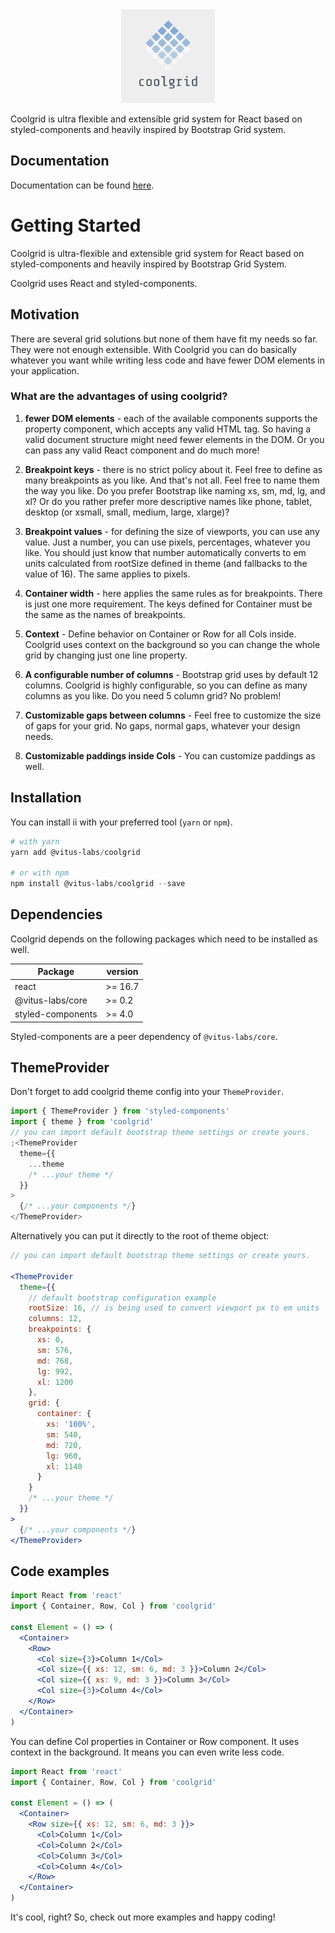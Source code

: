 <div align="center">
  <a href="https://vitus-labs.github.io/coolgrid/">
    <img src="https://raw.githubusercontent.com/vitus-labs/ui-system/master/packages/coolgrid/logo.png" alt="Coolgrid" height="150" />
  </a>
</div>

Coolgrid is ultra flexible and extensible grid system for React based on styled-components and heavily inspired by Bootstrap Grid system.

## Documentation

Documentation can be found [here](https://vitus-labs.github.io/coolgrid/).

# Getting Started

Coolgrid is ultra-flexible and extensible grid system for React
based on styled-components and heavily inspired by
Bootstrap Grid System.

Coolgrid uses React and styled-components.

## Motivation

There are several grid solutions but none of them have fit my
needs so far. They were not enough extensible. With Coolgrid
you can do basically whatever you want while writing less code
and have fewer DOM elements in your application.

### What are the advantages of using coolgrid?

1. **fewer DOM elements** - each of the available components supports
   the property component, which accepts any valid HTML tag. So
   having a valid document structure might need fewer elements in
   the DOM. Or you can pass any valid React component and do much
   more!

2. **Breakpoint keys** - there is no strict policy about it. Feel
   free to define as many breakpoints as you like. And that's not
   all. Feel free to name them the way you like. Do you prefer
   Bootstrap like naming xs, sm, md, lg, and xl? Or do you rather
   prefer more descriptive names like phone, tablet, desktop (or xsmall,
   small, medium, large, xlarge)?

3. **Breakpoint values** - for defining the size of viewports,
   you can use any value. Just a number, you can use pixels,
   percentages, whatever you like. You should just know that
   number automatically converts to em units calculated from
   rootSize defined in theme (and fallbacks to the value of 16).
   The same applies to pixels.

4. **Container width** - here applies the same rules as for
   breakpoints. There is just one more requirement. The keys defined
   for Container must be the same as the names of breakpoints.

5. **Context** - Define behavior on Container or Row for all
   Cols inside. Coolgrid uses context on the background so you can
   change the whole grid by changing just one line property.

6. **A configurable number of columns** - Bootstrap grid uses
   by default 12 columns. Coolgrid is highly configurable, so
   you can define as many columns as you like. Do you need 5 column
   grid? No problem!

7. **Customizable gaps between columns** - Feel free to customize
   the size of gaps for your grid. No gaps, normal gaps, whatever
   your design needs.

8. **Customizable paddings inside Cols** - You can customize paddings as well.

## Installation

You can install ii with your preferred tool (`yarn` or `npm`).

```powershell
# with yarn
yarn add @vitus-labs/coolgrid

# or with npm
npm install @vitus-labs/coolgrid --save
```

## Dependencies

Coolgrid depends on the following packages which need to be installed as well.

| Package           | version |
| ----------------- | ------- |
| react             | >= 16.7 |
| @vitus-labs/core  | >= 0.2  |
| styled-components | >= 4.0  |

Styled-components are a peer dependency of `@vitus-labs/core`.

## ThemeProvider

Don't forget to add coolgrid theme config into your `ThemeProvider`.

```jsx
import { ThemeProvider } from 'styled-components'
import { theme } from 'coolgrid'
// you can import default bootstrap theme settings or create yours.
;<ThemeProvider
  theme={{
    ...theme
    /* ...your theme */
  }}
>
  {/* ...your components */}
</ThemeProvider>
```

Alternatively you can put it directly to the root of theme object:

```jsx
// you can import default bootstrap theme settings or create yours.

<ThemeProvider
  theme={{
    // default bootstrap configuration example
    rootSize: 16, // is being used to convert viewport px to em units
    columns: 12,
    breakpoints: {
      xs: 0,
      sm: 576,
      md: 768,
      lg: 992,
      xl: 1200
    },
    grid: {
      container: {
        xs: '100%',
        sm: 540,
        md: 720,
        lg: 960,
        xl: 1140
      }
    }
    /* ...your theme */
  }}
>
  {/* ...your components */}
</ThemeProvider>
```

## Code examples

```jsx
import React from 'react'
import { Container, Row, Col } from 'coolgrid'

const Element = () => (
  <Container>
    <Row>
      <Col size={3}>Column 1</Col>
      <Col size={{ xs: 12, sm: 6, md: 3 }}>Column 2</Col>
      <Col size={{ xs: 9, md: 3 }}>Column 3</Col>
      <Col size={3}>Column 4</Col>
    </Row>
  </Container>
)
```

You can define Col properties in Container or Row component.
It uses context in the background. It means you can even
write less code.

```jsx
import React from 'react'
import { Container, Row, Col } from 'coolgrid'

const Element = () => (
  <Container>
    <Row size={{ xs: 12, sm: 6, md: 3 }}>
      <Col>Column 1</Col>
      <Col>Column 2</Col>
      <Col>Column 3</Col>
      <Col>Column 4</Col>
    </Row>
  </Container>
)
```

It's cool, right? So, check out more examples and happy coding!
